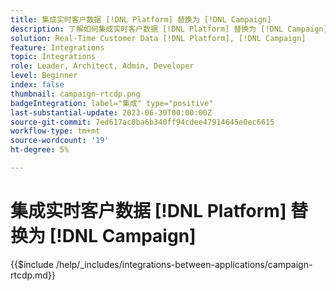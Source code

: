 ```yaml
---
title: 集成实时客户数据 [!DNL Platform] 替换为 [!DNL Campaign]
description: 了解如何集成实时客户数据 [!DNL Platform] 替换为 [!DNL Campaign]
solution: Real-Time Customer Data [!DNL Platform], [!DNL Campaign]
feature: Integrations
topic: Integrations
role: Leader, Architect, Admin, Developer
level: Beginner
index: false
thumbnail: campaign-rtcdp.png
badgeIntegration: label="集成" type="positive"
last-substantial-update: 2023-06-30T00:00:00Z
source-git-commit: 7ed617ac0ba6b340ff94cdee47914645e0ec6615
workflow-type: tm+mt
source-wordcount: '19'
ht-degree: 5%

---
```



# 集成实时客户数据 [!DNL Platform] 替换为 [!DNL Campaign]

{{$include /help/_includes/integrations-between-applications/campaign-rtcdp.md}}
